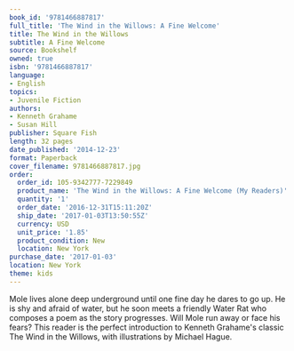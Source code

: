 ```yaml
---
book_id: '9781466887817'
full_title: 'The Wind in the Willows: A Fine Welcome'
title: The Wind in the Willows
subtitle: A Fine Welcome
source: Bookshelf
owned: true
isbn: '9781466887817'
language:
- English
topics:
- Juvenile Fiction
authors:
- Kenneth Grahame
- Susan Hill
publisher: Square Fish
length: 32 pages
date_published: '2014-12-23'
format: Paperback
cover_filename: 9781466887817.jpg
order:
  order_id: 105-9342777-7229849
  product_name: 'The Wind in the Willows: A Fine Welcome (My Readers)'
  quantity: '1'
  order_date: '2016-12-31T15:11:20Z'
  ship_date: '2017-01-03T13:50:55Z'
  currency: USD
  unit_price: '1.85'
  product_condition: New
  location: New York
purchase_date: '2017-01-03'
location: New York
theme: kids
---
```

Mole lives alone deep underground until one fine day he dares to go up. He is shy and afraid of water, but he soon meets a friendly Water Rat who composes a poem as the story progresses. Will Mole run away or face his fears? This reader is the perfect introduction to Kenneth Grahame's classic The Wind in the Willows, with illustrations by Michael Hague.
